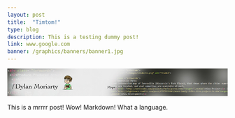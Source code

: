 ```yaml
---
layout: post
title:  "Timtom!"
type: blog
description: This is a testing dummy post!
link: www.google.com
banner: /graphics/banners/banner1.jpg
---
```


![imagehere](/graphics/banners/banner1.jpg)


This is a mrrrr post! Wow! Markdown! What a language.